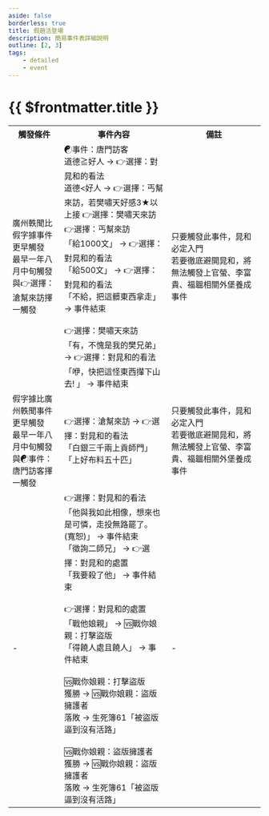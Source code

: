 ```yaml
---
aside: false
borderless: true
title: 假趙活登場
description: 簡易事件表詳細說明
outline: [2, 3]
tags:
    - detailed
    - event
---
```


# {{ $frontmatter.title }}

<Table class="timeline-table">
    <tr class="timeline-header">
        <th>觸發條件</th>
        <th>事件內容</th>
        <th>備註</th>
    </tr>
	<tr>
		<td>
			廣州軼聞比假字據事件更早觸發<br>
			最早一年八月中旬觸發<br>
			與👉選擇：滄幫來訪擇一觸發<br>
		</td>
		<td>
			☯事件：唐門訪客 <br>
			道德≧好人 → 👉選擇：對晁和的看法 <br>
			道德<好人 → 👉選擇：丐幫來訪，若樊嘯天好感3★以上接 👉選擇：樊嘯天來訪
			<br>
			👉選擇：丐幫來訪<br>
			<span title="銀兩-1000、丐幫好感+1">「給1000文」 → 👉選擇：對晁和的看法 </span> <br>
			<span title="銀兩-500">「給500文」 → 👉選擇：對晁和的看法 </span>  <br>
			<span title="處世-1、修養-1、道德-1、丐幫好感-1">「不給，把這髒東西拿走」 → 事件結束</span>  <br>
			<br>
			👉選擇：樊嘯天來訪<br>
			<span title="樊嘯天好感+？">「有，不愧是我的樊兄弟」 → 👉選擇：對晁和的看法 </span> <br>
			<span title="修養-？、處世-？、性情+？、樊嘯天好感-？">「咿，快把這怪東西攆下山去! 」 → 事件結束</span>  <br>
		</td>
		<td>
			只要觸發此事件，晁和必定入門 <br>
			若要徹底避開晁和，將無法觸發上官螢、李富貴、福韞相關外堡養成事件 <br>
		</td>
	</tr>
	<tr>
		<td>
			假字據比廣州軼聞事件更早觸發<br>
			最早一年八月中旬觸發<br>
			與☯事件：唐門訪客擇一觸發<br>
		</td>
		<td>
			👉選擇：滄幫來訪 → 👉選擇：對晁和的看法 <br>
			<span title="門派資產+3000、貢獻+20、唐中翎+2">「白銀三千兩上貢師門」</span> <br>
			<span title="向心+10、唐默鈴+2、貢獻+40、心相+20">「上好布料五十匹」</span>  <br>
		</td>
		<td>
			只要觸發此事件，晁和必定入門 <br>
			若要徹底避開晁和，將無法觸發上官螢、李富貴、福韞相關外堡養成事件 <br>
		</td>
	</tr>
	<tr>
		<td>-</td>
		<td>
			👉選擇：對晁和的看法 <br>
			<span title="道德+3、修養+2、性情-1、處世-1">「他與我如此相像，想來也是可憐，走投無路罷了。(寬恕)」 → 事件結束</span> <br>
			<span title="
唐錚好感+2
唐錚好感夠高：唐錚好感+3
			">「徵詢二師兄」 → 👉選擇：對晁和的處置 </span> <br>
			<span title="道德-1 修養-1 唐錚+1 唐陞-2">「我要殺了他」 → 事件結束</span> <br>
			<br>
			👉選擇：對晁和的處置 <br>
			<span title="性情+1、處世+1、心相+20">「戰他娘親」 → 🆚戰你娘親：打擊盜版</span> <br>
			<span title="道德+1、修養+2、處世-1、唐陞+1、唐錚-2">「得饒人處且饒人」 → 事件結束</span> <br>
			<br>
			🆚戰你娘親：打擊盜版<br>
			<span title="武學+2">獲勝 → 🆚戰你娘親：盜版擁護者</span> <br>
			落敗 → 生死簿61「被盜版逼到沒有活路」 <br>
			<br>
			🆚戰你娘親：盜版擁護者<br>
			<span title="武學+4、向心-10、貢獻-40">獲勝 → 🆚戰你娘親：盜版擁護者</span> <br>
			落敗 → 生死簿61「被盜版逼到沒有活路」 <br>
		</td>
		<td>-</td>
	</tr>
</table>






